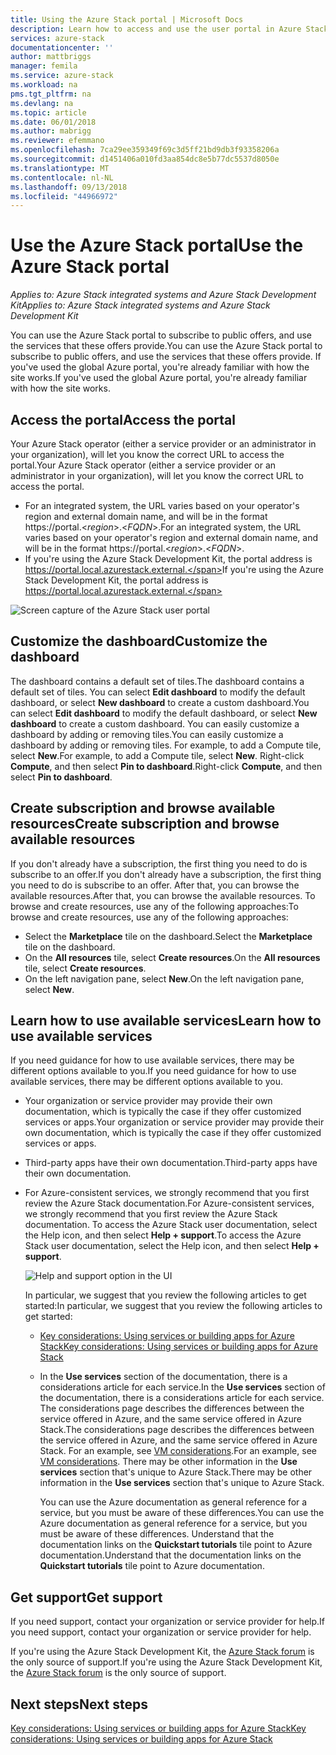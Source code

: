 ```yaml
---
title: Using the Azure Stack portal | Microsoft Docs
description: Learn how to access and use the user portal in Azure Stack.
services: azure-stack
documentationcenter: ''
author: mattbriggs
manager: femila
ms.service: azure-stack
ms.workload: na
pms.tgt_pltfrm: na
ms.devlang: na
ms.topic: article
ms.date: 06/01/2018
ms.author: mabrigg
ms.reviewer: efemmano
ms.openlocfilehash: 7ca29ee359349f69c3d5ff21bd9db3f93358206a
ms.sourcegitcommit: d1451406a010fd3aa854dc8e5b77dc5537d8050e
ms.translationtype: MT
ms.contentlocale: nl-NL
ms.lasthandoff: 09/13/2018
ms.locfileid: "44966972"
---
```

# <a name="use-the-azure-stack-portal"></a><span data-ttu-id="d2fdb-103">Use the Azure Stack portal</span><span class="sxs-lookup"><span data-stu-id="d2fdb-103">Use the Azure Stack portal</span></span>

<span data-ttu-id="d2fdb-104">*Applies to: Azure Stack integrated systems and Azure Stack Development Kit*</span><span class="sxs-lookup"><span data-stu-id="d2fdb-104">*Applies to: Azure Stack integrated systems and Azure Stack Development Kit*</span></span>

<span data-ttu-id="d2fdb-105">You can use the Azure Stack portal to subscribe to public offers, and use the services that these offers provide.</span><span class="sxs-lookup"><span data-stu-id="d2fdb-105">You can use the Azure Stack portal to subscribe to public offers, and use the services that these offers provide.</span></span> <span data-ttu-id="d2fdb-106">If you've used the global Azure portal, you're already familiar with how the site works.</span><span class="sxs-lookup"><span data-stu-id="d2fdb-106">If you've used the global Azure portal, you're already familiar with how the site works.</span></span>

## <a name="access-the-portal"></a><span data-ttu-id="d2fdb-107">Access the portal</span><span class="sxs-lookup"><span data-stu-id="d2fdb-107">Access the portal</span></span>

<span data-ttu-id="d2fdb-108">Your Azure Stack operator (either a service provider or an administrator in your organization), will let you know the correct URL to access the portal.</span><span class="sxs-lookup"><span data-stu-id="d2fdb-108">Your Azure Stack operator (either a service provider or an administrator in your organization), will let you know the correct URL to access the portal.</span></span>

- <span data-ttu-id="d2fdb-109">For an integrated system, the URL varies based on your operator's region and external domain name, and will be in the format https://portal.&lt;*region*&gt;.&lt;*FQDN*&gt;.</span><span class="sxs-lookup"><span data-stu-id="d2fdb-109">For an integrated system, the URL varies based on your operator's region and external domain name, and will be in the format https://portal.&lt;*region*&gt;.&lt;*FQDN*&gt;.</span></span>
- <span data-ttu-id="d2fdb-110">If you're using the Azure Stack Development Kit, the portal address is https://portal.local.azurestack.external.</span><span class="sxs-lookup"><span data-stu-id="d2fdb-110">If you're using the Azure Stack Development Kit, the portal address is https://portal.local.azurestack.external.</span></span>

![Screen capture of the Azure Stack user portal](media/azure-stack-use-portal/UserPortal.png)

## <a name="customize-the-dashboard"></a><span data-ttu-id="d2fdb-112">Customize the dashboard</span><span class="sxs-lookup"><span data-stu-id="d2fdb-112">Customize the dashboard</span></span>

<span data-ttu-id="d2fdb-113">The dashboard contains a default set of tiles.</span><span class="sxs-lookup"><span data-stu-id="d2fdb-113">The dashboard contains a default set of tiles.</span></span> <span data-ttu-id="d2fdb-114">You can select **Edit dashboard** to modify the default dashboard, or select **New dashboard** to create a custom dashboard.</span><span class="sxs-lookup"><span data-stu-id="d2fdb-114">You can select **Edit dashboard** to modify the default dashboard, or select **New dashboard** to create a custom dashboard.</span></span> <span data-ttu-id="d2fdb-115">You can easily customize a dashboard by adding or removing tiles.</span><span class="sxs-lookup"><span data-stu-id="d2fdb-115">You can easily customize a dashboard by adding or removing tiles.</span></span> <span data-ttu-id="d2fdb-116">For example, to add a Compute tile, select **New**.</span><span class="sxs-lookup"><span data-stu-id="d2fdb-116">For example, to add a Compute tile, select **New**.</span></span> <span data-ttu-id="d2fdb-117">Right-click **Compute**, and then select **Pin to dashboard**.</span><span class="sxs-lookup"><span data-stu-id="d2fdb-117">Right-click **Compute**, and then select **Pin to dashboard**.</span></span>

## <a name="create-subscription-and-browse-available-resources"></a><span data-ttu-id="d2fdb-118">Create subscription and browse available resources</span><span class="sxs-lookup"><span data-stu-id="d2fdb-118">Create subscription and browse available resources</span></span>

<span data-ttu-id="d2fdb-119">If you don't already have a subscription, the first thing you need to do is subscribe to an offer.</span><span class="sxs-lookup"><span data-stu-id="d2fdb-119">If you don't already have a subscription, the first thing you need to do is subscribe to an offer.</span></span> <span data-ttu-id="d2fdb-120">After that, you can browse the available resources.</span><span class="sxs-lookup"><span data-stu-id="d2fdb-120">After that, you can browse the available resources.</span></span> <span data-ttu-id="d2fdb-121">To browse and create resources, use any of the following approaches:</span><span class="sxs-lookup"><span data-stu-id="d2fdb-121">To browse and create resources, use any of the following approaches:</span></span>

- <span data-ttu-id="d2fdb-122">Select the **Marketplace** tile on the dashboard.</span><span class="sxs-lookup"><span data-stu-id="d2fdb-122">Select the **Marketplace** tile on the dashboard.</span></span>
- <span data-ttu-id="d2fdb-123">On the **All resources** tile, select **Create resources**.</span><span class="sxs-lookup"><span data-stu-id="d2fdb-123">On the **All resources** tile, select **Create resources**.</span></span>
- <span data-ttu-id="d2fdb-124">On the left navigation pane, select **New**.</span><span class="sxs-lookup"><span data-stu-id="d2fdb-124">On the left navigation pane, select **New**.</span></span>

## <a name="learn-how-to-use-available-services"></a><span data-ttu-id="d2fdb-125">Learn how to use available services</span><span class="sxs-lookup"><span data-stu-id="d2fdb-125">Learn how to use available services</span></span>

<span data-ttu-id="d2fdb-126">If you need guidance for how to use available services, there may be different options available to you.</span><span class="sxs-lookup"><span data-stu-id="d2fdb-126">If you need guidance for how to use available services, there may be different options available to you.</span></span>

- <span data-ttu-id="d2fdb-127">Your organization or service provider may provide their own documentation, which is typically the case if they offer customized services or apps.</span><span class="sxs-lookup"><span data-stu-id="d2fdb-127">Your organization or service provider may provide their own documentation, which is typically the case if they offer customized services or apps.</span></span>
- <span data-ttu-id="d2fdb-128">Third-party apps have their own documentation.</span><span class="sxs-lookup"><span data-stu-id="d2fdb-128">Third-party apps have their own documentation.</span></span>
- <span data-ttu-id="d2fdb-129">For Azure-consistent services, we strongly recommend that you first review the Azure Stack documentation.</span><span class="sxs-lookup"><span data-stu-id="d2fdb-129">For Azure-consistent services, we strongly recommend that you first review the Azure Stack documentation.</span></span> <span data-ttu-id="d2fdb-130">To access the Azure Stack user documentation, select the Help icon, and then select **Help + support**.</span><span class="sxs-lookup"><span data-stu-id="d2fdb-130">To access the Azure Stack user documentation, select the Help icon, and then select **Help + support**.</span></span>

    ![Help and support option in the UI](media/azure-stack-use-portal/HelpAndSupport.png)

    <span data-ttu-id="d2fdb-132">In particular, we suggest that you review the following articles to get started:</span><span class="sxs-lookup"><span data-stu-id="d2fdb-132">In particular, we suggest that you review the following articles to get started:</span></span>

    - [<span data-ttu-id="d2fdb-133">Key considerations: Using services or building apps for Azure Stack</span><span class="sxs-lookup"><span data-stu-id="d2fdb-133">Key considerations: Using services or building apps for Azure Stack</span></span>](azure-stack-considerations.md)
    - <span data-ttu-id="d2fdb-134">In the **Use services** section of the documentation, there is a considerations article for each service.</span><span class="sxs-lookup"><span data-stu-id="d2fdb-134">In the **Use services** section of the documentation, there is a considerations article for each service.</span></span> <span data-ttu-id="d2fdb-135">The considerations page describes the differences between the service offered in Azure, and the same service offered in Azure Stack.</span><span class="sxs-lookup"><span data-stu-id="d2fdb-135">The considerations page describes the differences between the service offered in Azure, and the same service offered in Azure Stack.</span></span> <span data-ttu-id="d2fdb-136">For an example, see [VM considerations](azure-stack-vm-considerations.md).</span><span class="sxs-lookup"><span data-stu-id="d2fdb-136">For an example, see [VM considerations](azure-stack-vm-considerations.md).</span></span> <span data-ttu-id="d2fdb-137">There may be other information in the **Use services** section that's unique to Azure Stack.</span><span class="sxs-lookup"><span data-stu-id="d2fdb-137">There may be other information in the **Use services** section that's unique to Azure Stack.</span></span>

      <span data-ttu-id="d2fdb-138">You can use the Azure documentation as general reference for a service, but you must be aware of these differences.</span><span class="sxs-lookup"><span data-stu-id="d2fdb-138">You can use the Azure documentation as general reference for a service, but you must be aware of these differences.</span></span> <span data-ttu-id="d2fdb-139">Understand that the documentation links on the **Quickstart tutorials** tile point to Azure documentation.</span><span class="sxs-lookup"><span data-stu-id="d2fdb-139">Understand that the documentation links on the **Quickstart tutorials** tile point to Azure documentation.</span></span>

## <a name="get-support"></a><span data-ttu-id="d2fdb-140">Get support</span><span class="sxs-lookup"><span data-stu-id="d2fdb-140">Get support</span></span>

<span data-ttu-id="d2fdb-141">If you need support, contact your organization or service provider for help.</span><span class="sxs-lookup"><span data-stu-id="d2fdb-141">If you need support, contact your organization or service provider for help.</span></span>

<span data-ttu-id="d2fdb-142">If you're using the Azure Stack Development Kit, the [Azure Stack forum](https://social.msdn.microsoft.com/Forums/azure/home?forum=azurestack) is the only source of support.</span><span class="sxs-lookup"><span data-stu-id="d2fdb-142">If you're using the Azure Stack Development Kit, the [Azure Stack forum](https://social.msdn.microsoft.com/Forums/azure/home?forum=azurestack) is the only source of support.</span></span>

## <a name="next-steps"></a><span data-ttu-id="d2fdb-143">Next steps</span><span class="sxs-lookup"><span data-stu-id="d2fdb-143">Next steps</span></span>

[<span data-ttu-id="d2fdb-144">Key considerations: Using services or building apps for Azure Stack</span><span class="sxs-lookup"><span data-stu-id="d2fdb-144">Key considerations: Using services or building apps for Azure Stack</span></span>](azure-stack-considerations.md)
